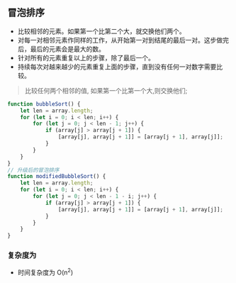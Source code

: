 ## 冒泡排序

-   比较相邻的元素。如果第一个比第二个大，就交换他们两个。
-   对每一对相邻元素作同样的工作，从开始第一对到结尾的最后一对。这步做完后，最后的元素会是最大的数。
-   针对所有的元素重复以上的步骤，除了最后一个。
-   持续每次对越来越少的元素重复上面的步骤，直到没有任何一对数字需要比较。

> 比较任何两个相邻的值, 如果第一个比第一个大,则交换他们;

```js
function bubbleSort() {
    let len = array.length;
    for (let i = 0; i < len; i++) {
        for (let j = 0; j < len - 1; j++) {
            if (array[j] > array[j + 1]) {
                [array[j], array[j + 1]] = [array[j + 1], array[j]];
            }
        }
    }
}
// 升级后的冒泡排序
function modifiedBubbleSort() {
    let len = array.length;
    for (let i = 0; i < len; i++) {
        for (let j = 0; j < len - 1 - i; j++) {
            if (array[j] > array[j + 1]) {
                [array[j], array[j + 1]] = [array[j + 1], array[j]];
            }
        }
    }
}
```

### 复杂度为

-   时间复杂度为 O(n<sup>2</sup>)
